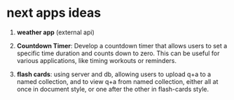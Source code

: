 # next apps ideas

1. **weather app** (external api)

2. **Countdown Timer**:
   Develop a countdown timer that allows users to set a specific time duration and counts down to zero. This can be useful for various applications, like timing workouts or reminders.

3. **flash cards**:
   using server and db,
   allowing users to upload q+a to a named collection,
   and to view q+a from named collection, either all at once in document style,
   or one after the other in flash-cards style.
